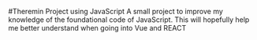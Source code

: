 #Theremin Project using JavaScript
A small project to improve my knowledge of the foundational code of JavaScript. This will hopefully help me better understand when going into Vue and REACT
